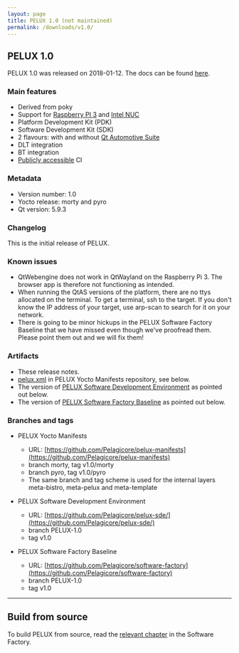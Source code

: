 ```yaml
---
layout: page
title: PELUX 1.0 (not maintained)
permalink: /downloads/v1.0/
---
```


## PELUX 1.0
PELUX 1.0 was released on 2018-01-12. The docs can be found
[here](//pelux.io/software-factory/v1.0/).

### Main features
 - Derived from poky
 - Support for [Raspberry PI 3](https://www.raspberrypi.org/products/raspberry-pi-3-model-b/) and [Intel NUC](https://www.intel.com/content/www/us/en/products/boards-kits/nuc.html)
 - Platform Development Kit (PDK)
 - Software Development Kit (SDK)
 - 2 flavours: with and without [Qt Automotive Suite](https://www1.qt.io/qt-automotive-suite/)
 - DLT integration
 - BT integration
 - [Publicly accessible](//pelux.io/jenkins/) CI

### Metadata
* Version number: 1.0
* Yocto release: morty and pyro
* Qt version: 5.9.3

### Changelog
This is the initial release of PELUX.

### Known issues
* QtWebengine does not work in QtWayland on the Raspberry Pi 3. The browser app
  is therefore not functioning as intended.
* When running the QtAS versions of the platform, there are no ttys allocated on
  the terminal. To get a terminal, ssh to the target. If you don't know the IP
  address of your target, use arp-scan to search for it on your network.
* There is going to be minor hickups in the PELUX Software Factory Baseline that
  we have missed even though we've proofread them. Please point them out and we
  will fix them!

### Artifacts
* These release notes.
* [pelux.xml](https://github.com/Pelagicore/pelux-manifests/blob/v1.0/pyro/pelux.xml)
  in PELUX Yocto Manifests repository, see below.
* The version of [PELUX Software Development
  Environment](https://github.com/Pelagicore/pelux-sde/tree/v1.0) as pointed out
  below.
* The version of [PELUX Software Factory Baseline](//pelux.io/software-factory/v1.0/) as
  pointed out below.

### Branches and tags
* PELUX Yocto Manifests
    - URL: [https://github.com/Pelagicore/pelux-manifests](https://github.com/Pelagicore/pelux-manifests)
    - branch morty, tag v1.0/morty
    - branch pyro, tag v1.0/pyro
    - The same branch and tag scheme is used for the internal layers
      meta-bistro, meta-pelux and meta-template

* PELUX Software Development Environment
    - URL: [https://github.com/Pelagicore/pelux-sde/](https://github.com/Pelagicore/pelux-sde/)
    - branch PELUX-1.0
    - tag v1.0

* PELUX Software Factory Baseline
    - URL: [https://github.com/Pelagicore/software-factory](https://github.com/Pelagicore/software-factory)
    - branch PELUX-1.0
    - tag v1.0

------------------------

## Build from source
To build PELUX from source, read the [relevant
chapter](//pelux.io/software-factory/master/chapters/baseplatform/index.html) in
the Software Factory.
